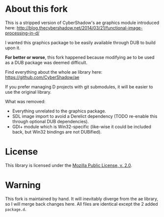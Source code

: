 ﻿About this fork
===============

This is a stripped version of CyberShadow's ae graphics module introduced here:
http://blog.thecybershadow.net/2014/03/21/functional-image-processing-in-d/

I wanted this graphics package to be easily available through DUB to build upon it.

**For better or worse**, this fork happened because modifying ae to be used as a DUB package was deemed difficult.

Find everything about the whole ae library here: https://github.com/CyberShadow/ae

If you prefer managing D projects with git submodules, it will be easier to use the original library.

What was removed:
- Everything unrelated to the graphics package.
- SDL image import to avoid a Derelict dependency (TODO re-enable this through optional DUB dependencies).
- GDI+ module which is Win32-specific (like-wise it could be included back, but Win32 bindings are not DUBified).

License
=======

This library is licensed under the [Mozilla Public License, v. 2.0](http://mozilla.org/MPL/2.0/).

Warning
=======

This fork is maintained by hand. It will inevitably diverge from the ae library, so I will merge back changes here. All files are identical except the 2 added `package.d`.

